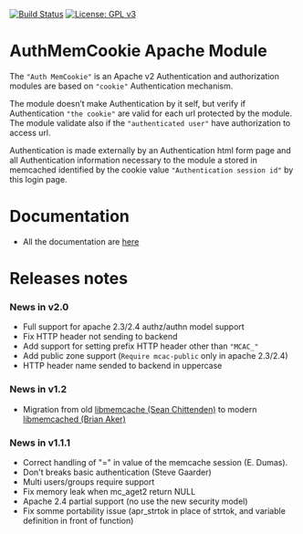 [![Build Status](https://travis-ci.org/ZenProjects/Apache-Authmemcookie-Module.svg?branch=master)](https://travis-ci.org/ZenProjects/Apache-Authmemcookie-Module)
[![License: GPL v3](https://img.shields.io/badge/License-GPL%20v3-blue.svg)](http://www.gnu.org/licenses/gpl-3.0)

AuthMemCookie Apache Module 
=============

The `"Auth MemCookie"` is an Apache v2 Authentication and authorization modules are based on `"cookie"` Authentication mechanism.

The module doesn’t make Authentication by it self, but verify if Authentication `"the cookie"` are valid for each url protected by the module. The module validate also if the `"authenticated user"` have authorization to access url.

Authentication is made externally by an Authentication html form page and all Authentication information necessary to the module a stored in memcached identified by the cookie value `"Authentication session id"` by this login page.

# Documentation 

- All the documentation are [here](http://zenprojects.github.io/Apache-Authmemcookie-Module/)

# Releases notes

### News in v2.0

* Full support for apache 2.3/2.4 authz/authn model support
* Fix HTTP header not sending to backend
* Add support for setting prefix HTTP header other than `"MCAC_"`
* Add public zone support (`Require mcac-public` only in apache 2.3/2.4)
* HTTP header name sended to backend in uppercase

### News in v1.2

* Migration from old [libmemcache (Sean Chittenden)](https://github.com/richp10/libmemcache-1.4.0.rc2-patched) to modern [libmemcached (Brian Aker)](http://libmemcached.org/)

### News in v1.1.1

* Correct handling of "=" in value of the memcache session (E. Dumas).
* Don't breaks basic authentication (Steve Gaarder)
* Multi users/groups require support
* Fix memory leak when mc_aget2 return NULL
* Apache 2.4 partial support (no use the new security model)
* Fix somme portability issue (apr_strtok in place of strtok, and variable definition in front of function)
